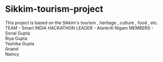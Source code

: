 # Sikkim-tourism-project
This project is based on the Sikkim's tourism , heritage , culture , food  , etc. 
TEAM - Smart INDIA HACKATHON
LEADER - Alankriti Nigam
MEMBERS - Sonal Gupta
        <br>
          Riya Gupta
          <br>
          Yashika Gupta
          <br>
          Anand
          <br>
          Naincy
